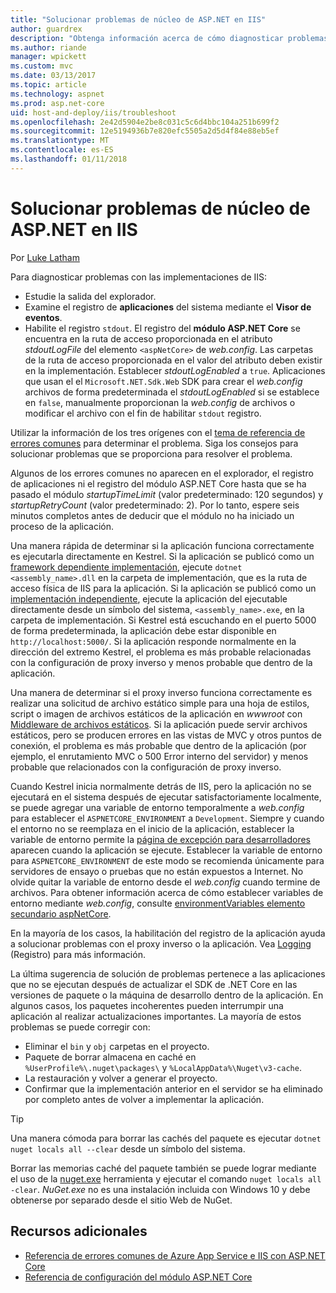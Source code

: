 ```yaml
---
title: "Solucionar problemas de núcleo de ASP.NET en IIS"
author: guardrex
description: "Obtenga información acerca de cómo diagnosticar problemas con las implementaciones de IIS de las aplicaciones de ASP.NET Core."
ms.author: riande
manager: wpickett
ms.custom: mvc
ms.date: 03/13/2017
ms.topic: article
ms.technology: aspnet
ms.prod: asp.net-core
uid: host-and-deploy/iis/troubleshoot
ms.openlocfilehash: 2e42d5904e2be8c031c5c6d4bbc104a251b699f2
ms.sourcegitcommit: 12e5194936b7e820efc5505a2d5d4f84e88eb5ef
ms.translationtype: MT
ms.contentlocale: es-ES
ms.lasthandoff: 01/11/2018
---
```

# <a name="troubleshoot-aspnet-core-on-iis"></a>Solucionar problemas de núcleo de ASP.NET en IIS

Por [Luke Latham](https://github.com/guardrex)

Para diagnosticar problemas con las implementaciones de IIS:

* Estudie la salida del explorador.
* Examine el registro de **aplicaciones** del sistema mediante el **Visor de eventos**.
* Habilite el registro `stdout`. El registro del **módulo ASP.NET Core** se encuentra en la ruta de acceso proporcionada en el atributo *stdoutLogFile* del elemento `<aspNetCore>` de *web.config*. Las carpetas de la ruta de acceso proporcionada en el valor del atributo deben existir en la implementación. Establecer *stdoutLogEnabled* a `true`. Aplicaciones que usan el el `Microsoft.NET.Sdk.Web` SDK para crear el *web.config* archivos de forma predeterminada el *stdoutLogEnabled* si se establece en `false`, manualmente proporcionan la *web.config* de archivos o modificar el archivo con el fin de habilitar `stdout` registro.

Utilizar la información de los tres orígenes con el [tema de referencia de errores comunes](xref:host-and-deploy/azure-iis-errors-reference) para determinar el problema. Siga los consejos para solucionar problemas que se proporciona para resolver el problema.

Algunos de los errores comunes no aparecen en el explorador, el registro de aplicaciones ni el registro del módulo ASP.NET Core hasta que se ha pasado el módulo *startupTimeLimit* (valor predeterminado: 120 segundos) y *startupRetryCount* (valor predeterminado: 2). Por lo tanto, espere seis minutos completos antes de deducir que el módulo no ha iniciado un proceso de la aplicación.

Una manera rápida de determinar si la aplicación funciona correctamente es ejecutarla directamente en Kestrel. Si la aplicación se publicó como un [framework dependiente implementación](/dotnet/core/deploying/#framework-dependent-deployments-fdd), ejecute `dotnet <assembly_name>.dll` en la carpeta de implementación, que es la ruta de acceso física de IIS para la aplicación. Si la aplicación se publicó como un [implementación independiente](/dotnet/core/deploying/#self-contained-deployments-scd), ejecute la aplicación del ejecutable directamente desde un símbolo del sistema, `<assembly_name>.exe`, en la carpeta de implementación. Si Kestrel está escuchando en el puerto 5000 de forma predeterminada, la aplicación debe estar disponible en `http://localhost:5000/`. Si la aplicación responde normalmente en la dirección del extremo Kestrel, el problema es más probable relacionadas con la configuración de proxy inverso y menos probable que dentro de la aplicación.

Una manera de determinar si el proxy inverso funciona correctamente es realizar una solicitud de archivo estático simple para una hoja de estilos, script o imagen de archivos estáticos de la aplicación en *wwwroot* con [Middleware de archivos estáticos](xref:fundamentals/static-files). Si la aplicación puede servir archivos estáticos, pero se producen errores en las vistas de MVC y otros puntos de conexión, el problema es más probable que dentro de la aplicación (por ejemplo, el enrutamiento MVC o 500 Error interno del servidor) y menos probable que relacionados con la configuración de proxy inverso.

Cuando Kestrel inicia normalmente detrás de IIS, pero la aplicación no se ejecutará en el sistema después de ejecutar satisfactoriamente localmente, se puede agregar una variable de entorno temporalmente a *web.config* para establecer el `ASPNETCORE_ENVIRONMENT` a `Development`. Siempre y cuando el entorno no se reemplaza en el inicio de la aplicación, establecer la variable de entorno permite la [página de excepción para desarrolladores](xref:fundamentals/error-handling) aparecen cuando la aplicación se ejecute. Establecer la variable de entorno para `ASPNETCORE_ENVIRONMENT` de este modo se recomienda únicamente para servidores de ensayo o pruebas que no están expuestos a Internet. No olvide quitar la variable de entorno desde el *web.config* cuando termine de archivos. Para obtener información acerca de cómo establecer variables de entorno mediante *web.config*, consulte [environmentVariables elemento secundario aspNetCore](xref:host-and-deploy/aspnet-core-module#setting-environment-variables).

En la mayoría de los casos, la habilitación del registro de la aplicación ayuda a solucionar problemas con el proxy inverso o la aplicación. Vea [Logging](xref:fundamentals/logging/index) (Registro) para más información.

La última sugerencia de solución de problemas pertenece a las aplicaciones que no se ejecutan después de actualizar el SDK de .NET Core en las versiones de paquete o la máquina de desarrollo dentro de la aplicación. En algunos casos, los paquetes incoherentes pueden interrumpir una aplicación al realizar actualizaciones importantes. La mayoría de estos problemas se puede corregir con:

* Eliminar el `bin` y `obj` carpetas en el proyecto.
* Paquete de borrar almacena en caché en `%UserProfile%\.nuget\packages\` y `%LocalAppData%\Nuget\v3-cache`.
* La restauración y volver a generar el proyecto.
* Confirmar que la implementación anterior en el servidor se ha eliminado por completo antes de volver a implementar la aplicación.

> [!TIP]
> Una manera cómoda para borrar las cachés del paquete es ejecutar `dotnet nuget locals all --clear` desde un símbolo del sistema.
> 
> Borrar las memorias caché del paquete también se puede lograr mediante el uso de la [nuget.exe](https://www.nuget.org/downloads) herramienta y ejecutar el comando `nuget locals all -clear`. *NuGet.exe* no es una instalación incluida con Windows 10 y debe obtenerse por separado desde el sitio Web de NuGet.
<!--
> [!TIP]
> A convenient way to clear package caches is to:
>
> * Obtain the *NuGet.exe* tool from [NuGet.org](https://www.nuget.org/).
> * Add the path to *NuGet.exe* to the system PATH.
> * Execute `nuget locals all -clear` from a command prompt.
>
> Alternatively, execute `dotnet nuget locals all --clear` from a command prompt without obtaining *NuGet.exe*. -->

## <a name="additional-resources"></a>Recursos adicionales

* [Referencia de errores comunes de Azure App Service e IIS con ASP.NET Core](xref:host-and-deploy/azure-iis-errors-reference)
* [Referencia de configuración del módulo ASP.NET Core](xref:host-and-deploy/aspnet-core-module)
